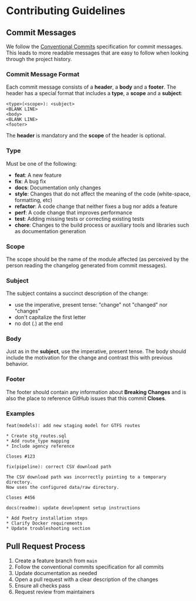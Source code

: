 # Contributing Guidelines

## Commit Messages

We follow the [Conventional Commits](https://www.conventionalcommits.org/) specification for commit messages. This leads to more readable messages that are easy to follow when looking through the project history.

### Commit Message Format

Each commit message consists of a **header**, a **body** and a **footer**. The header has a special format that includes a **type**, a **scope** and a **subject**:

```
<type>(<scope>): <subject>
<BLANK LINE>
<body>
<BLANK LINE>
<footer>
```

The **header** is mandatory and the **scope** of the header is optional.

### Type

Must be one of the following:

* **feat**: A new feature
* **fix**: A bug fix
* **docs**: Documentation only changes
* **style**: Changes that do not affect the meaning of the code (white-space, formatting, etc)
* **refactor**: A code change that neither fixes a bug nor adds a feature
* **perf**: A code change that improves performance
* **test**: Adding missing tests or correcting existing tests
* **chore**: Changes to the build process or auxiliary tools and libraries such as documentation generation

### Scope

The scope should be the name of the module affected (as perceived by the person reading the changelog generated from commit messages).

### Subject

The subject contains a succinct description of the change:

* use the imperative, present tense: "change" not "changed" nor "changes"
* don't capitalize the first letter
* no dot (.) at the end

### Body

Just as in the **subject**, use the imperative, present tense. The body should include the motivation for the change and contrast this with previous behavior.

### Footer

The footer should contain any information about **Breaking Changes** and is also the place to reference GitHub issues that this commit **Closes**.

### Examples

```
feat(models): add new staging model for GTFS routes

* Create stg_routes.sql
* Add route_type mapping
* Include agency reference

Closes #123
```

```
fix(pipeline): correct CSV download path

The CSV download path was incorrectly pointing to a temporary directory.
Now uses the configured data/raw directory.

Closes #456
```

```
docs(readme): update development setup instructions

* Add Poetry installation steps
* Clarify Docker requirements
* Update troubleshooting section
```

## Pull Request Process

1. Create a feature branch from `main`
2. Follow the conventional commits specification for all commits
3. Update documentation as needed
4. Open a pull request with a clear description of the changes
5. Ensure all checks pass
6. Request review from maintainers
